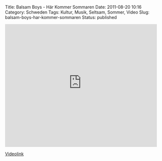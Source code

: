 Title: Balsam Boys - Här Kommer Sommaren
Date: 2011-08-20 10:16
Category: Schweden
Tags: Kultur, Musik, Seltsam, Sommer, Video
Slug: balsam-boys-har-kommer-sommaren
Status: published

<iframe width="499" height="404" src="http://www.youtube-nocookie.com/embed/ZmRXh4BIKjw" frameborder="0" allowfullscreen></iframe>

[Videolink](https://www.youtube.com/watch?v=ZmRXh4BIKjw)

